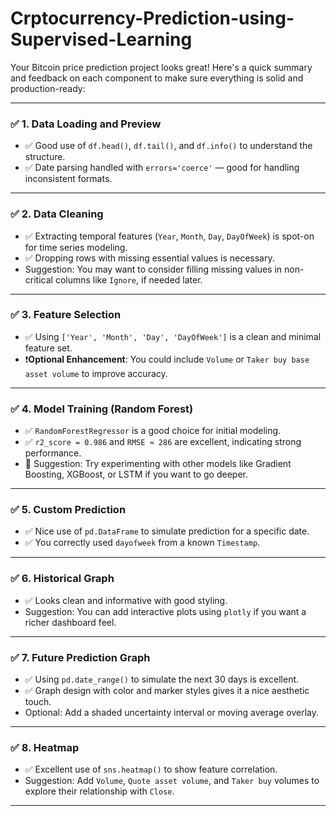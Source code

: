 # Crptocurrency-Prediction-using-Supervised-Learning

Your Bitcoin price prediction project looks great! Here's a quick summary and feedback on each component to make sure everything is solid and production-ready:

---

### ✅ **1. Data Loading and Preview**
- ✅ Good use of `df.head()`, `df.tail()`, and `df.info()` to understand the structure.
- ✅ Date parsing handled with `errors='coerce'` — good for handling inconsistent formats.

---

### ✅ **2. Data Cleaning**
- ✅ Extracting temporal features (`Year`, `Month`, `Day`, `DayOfWeek`) is spot-on for time series modeling.
- ✅ Dropping rows with missing essential values is necessary.
- Suggestion: You may want to consider filling missing values in non-critical columns like `Ignore`, if needed later.

---

### ✅ **3. Feature Selection**
- ✅ Using `['Year', 'Month', 'Day', 'DayOfWeek']` is a clean and minimal feature set.
- ❗**Optional Enhancement**: You could include `Volume` or `Taker buy base asset volume` to improve accuracy.

---

### ✅ **4. Model Training (Random Forest)**
- ✅ `RandomForestRegressor` is a good choice for initial modeling.
- ✅ `r2_score = 0.986` and `RMSE ≈ 286` are excellent, indicating strong performance.
- 🧠 Suggestion: Try experimenting with other models like Gradient Boosting, XGBoost, or LSTM if you want to go deeper.

---

### ✅ **5. Custom Prediction**
- ✅ Nice use of `pd.DataFrame` to simulate prediction for a specific date.
- ✅ You correctly used `dayofweek` from a known `Timestamp`.

---

### ✅ **6. Historical Graph**
- ✅ Looks clean and informative with good styling.
- Suggestion: You can add interactive plots using `plotly` if you want a richer dashboard feel.

---

### ✅ **7. Future Prediction Graph**
- ✅ Using `pd.date_range()` to simulate the next 30 days is excellent.
- ✅ Graph design with color and marker styles gives it a nice aesthetic touch.
- Optional: Add a shaded uncertainty interval or moving average overlay.

---

### ✅ **8. Heatmap**
- ✅ Excellent use of `sns.heatmap()` to show feature correlation.
- Suggestion: Add `Volume`, `Quote asset volume`, and `Taker buy` volumes to explore their relationship with `Close`.

---
